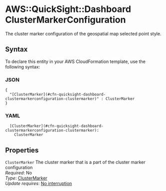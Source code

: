 # AWS::QuickSight::Dashboard ClusterMarkerConfiguration<a name="aws-properties-quicksight-dashboard-clustermarkerconfiguration"></a>

The cluster marker configuration of the geospatial map selected point style\.

## Syntax<a name="aws-properties-quicksight-dashboard-clustermarkerconfiguration-syntax"></a>

To declare this entity in your AWS CloudFormation template, use the following syntax:

### JSON<a name="aws-properties-quicksight-dashboard-clustermarkerconfiguration-syntax.json"></a>

```
{
  "[ClusterMarker](#cfn-quicksight-dashboard-clustermarkerconfiguration-clustermarker)" : ClusterMarker
}
```

### YAML<a name="aws-properties-quicksight-dashboard-clustermarkerconfiguration-syntax.yaml"></a>

```
  [ClusterMarker](#cfn-quicksight-dashboard-clustermarkerconfiguration-clustermarker):
    ClusterMarker
```

## Properties<a name="aws-properties-quicksight-dashboard-clustermarkerconfiguration-properties"></a>

`ClusterMarker` <a name="cfn-quicksight-dashboard-clustermarkerconfiguration-clustermarker"></a>
The cluster marker that is a part of the cluster marker configuration  
_Required_: No  
_Type_: [ClusterMarker](aws-properties-quicksight-dashboard-clustermarker.md)  
_Update requires_: [No interruption](https://docs.aws.amazon.com/AWSCloudFormation/latest/UserGuide/using-cfn-updating-stacks-update-behaviors.html#update-no-interrupt)
